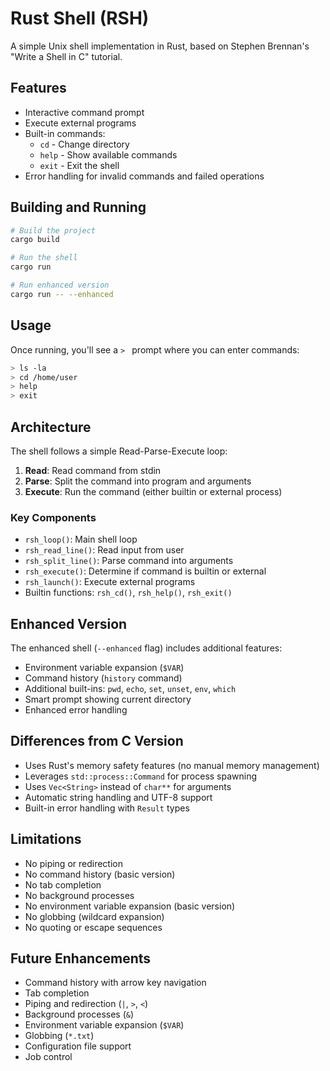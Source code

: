 # Rust Shell (RSH)

A simple Unix shell implementation in Rust, based on Stephen Brennan's "Write a Shell in C" tutorial.

## Features

- Interactive command prompt
- Execute external programs
- Built-in commands:
  - `cd` - Change directory
  - `help` - Show available commands
  - `exit` - Exit the shell
- Error handling for invalid commands and failed operations

## Building and Running

```bash
# Build the project
cargo build

# Run the shell
cargo run

# Run enhanced version
cargo run -- --enhanced
```

## Usage

Once running, you'll see a `> ` prompt where you can enter commands:

```bash
> ls -la
> cd /home/user
> help
> exit
```

## Architecture

The shell follows a simple Read-Parse-Execute loop:

1. **Read**: Read command from stdin
2. **Parse**: Split the command into program and arguments
3. **Execute**: Run the command (either builtin or external process)

### Key Components

- `rsh_loop()`: Main shell loop
- `rsh_read_line()`: Read input from user
- `rsh_split_line()`: Parse command into arguments
- `rsh_execute()`: Determine if command is builtin or external
- `rsh_launch()`: Execute external programs
- Builtin functions: `rsh_cd()`, `rsh_help()`, `rsh_exit()`

## Enhanced Version

The enhanced shell (`--enhanced` flag) includes additional features:

- Environment variable expansion (`$VAR`)
- Command history (`history` command)
- Additional built-ins: `pwd`, `echo`, `set`, `unset`, `env`, `which`
- Smart prompt showing current directory
- Enhanced error handling

## Differences from C Version

- Uses Rust's memory safety features (no manual memory management)
- Leverages `std::process::Command` for process spawning
- Uses `Vec<String>` instead of `char**` for arguments
- Automatic string handling and UTF-8 support
- Built-in error handling with `Result` types

## Limitations

- No piping or redirection
- No command history (basic version)
- No tab completion
- No background processes
- No environment variable expansion (basic version)
- No globbing (wildcard expansion)
- No quoting or escape sequences

## Future Enhancements

- Command history with arrow key navigation
- Tab completion
- Piping and redirection (`|`, `>`, `<`)
- Background processes (`&`)
- Environment variable expansion (`$VAR`)
- Globbing (`*.txt`)
- Configuration file support
- Job control 